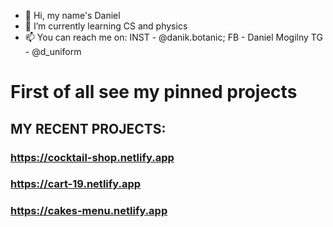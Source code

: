 - 👋 Hi, my name's Daniel
- 🌱 I’m currently learning CS and physics
- 📫 You can reach me on: 
INST -  @danik.botanic; 
FB - Daniel Mogilny
TG -  @d_uniform

# First of all see my pinned projects

## MY RECENT PROJECTS:
### https://cocktail-shop.netlify.app
### https://cart-19.netlify.app
### https://cakes-menu.netlify.app
